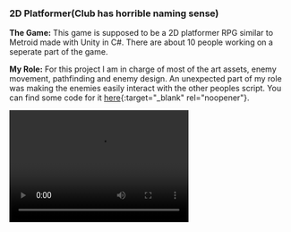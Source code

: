 ### 2D Platformer(Club has horrible naming sense)

**The Game:** This game is supposed to be a 2D platformer RPG similar to Metroid made with Unity in C#. There are about 10 people working on a seperate part of the game.

**My Role:** For this project I am in charge of most of the art assets, enemy movement, pathfinding and enemy design. An unexpected part of my role was making the enemies easily interact with the other peoples script. You can find some code for it [here](https://github.com/ParkerAllen/VariousCodeProjects){:target="_blank" rel="noopener"}.

<video src="images/BossVideo.mp4" width="320" height="200" controls preload></video>
